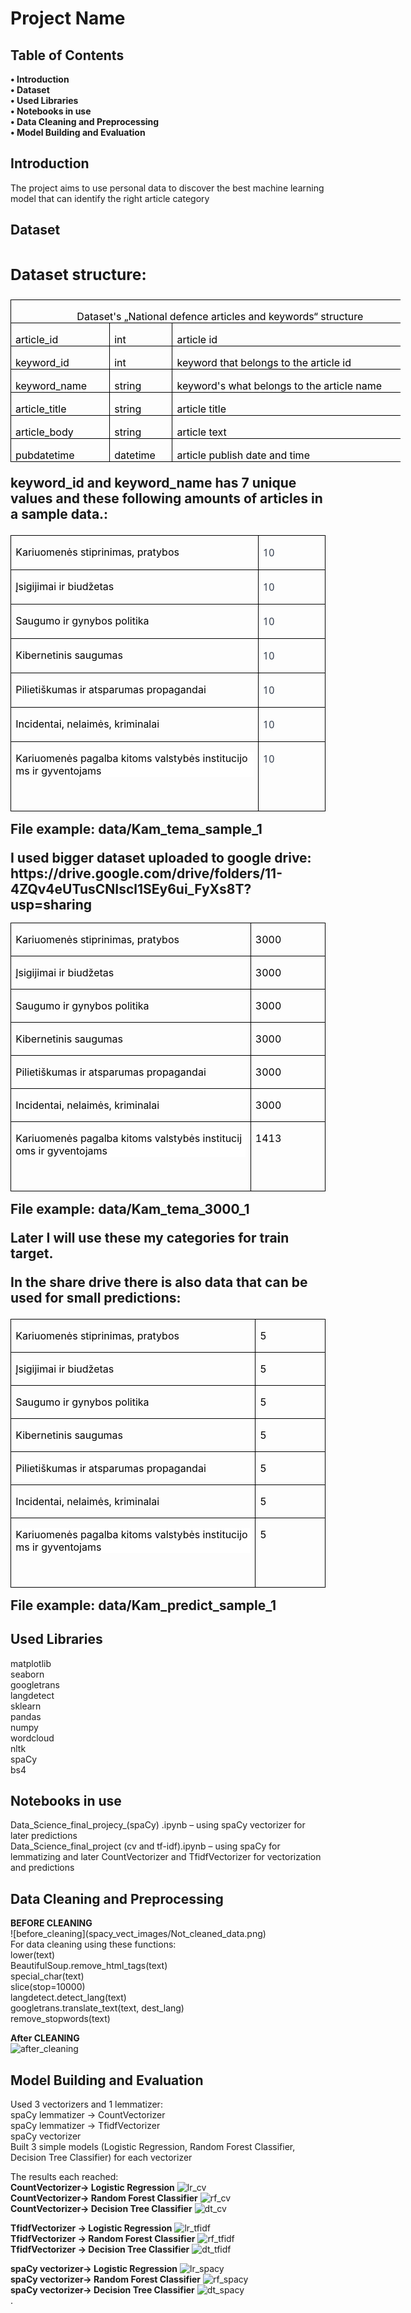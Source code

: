 <h1><b>Project Name</b></h1>


<h2><b>Table of Contents</h2></b>
<b>•	Introduction</b><br>
<b>•	Dataset</b><br>
<b>•	Used Libraries</b><Br>
<b>•	Notebooks in use</b><Br>
<b>•	Data Cleaning and Preprocessing</b><Br>
<b>•	Model Building and Evaluation</b><br>

<h2><b>Introduction</b></h2>
The project aims to use personal data to discover the best machine learning model that can identify the right article category
 
 
 
 
<h2><b>Dataset<h2></b>

<h3><b>Dataset structure:</b></h3>
<table class=MsoNormalTable border=0 cellspacing=0 cellpadding=0 width=624
 style='width:468.0pt;margin-left:-.15pt;border-collapse:collapse'>
 <tr style='height:15.75pt'>
  <td width=624 nowrap colspan=3 valign=bottom style='width:468.0pt;border:
  solid windowtext 1.0pt;padding:0cm 5.4pt 0cm 5.4pt;height:15.75pt'>
  <p class=MsoNormal align=center style='margin-bottom:0cm;text-align:center;
  line-height:normal'><span style='color:black'>Dataset's „National defence
  articles and keywords“ structure</span></p>
  </td>
 </tr>
 <tr style='height:15.0pt'>
  <td width=143 nowrap valign=bottom style='width:107.15pt;border:solid windowtext 1.0pt;
  border-top:none;padding:0cm 5.4pt 0cm 5.4pt;height:15.0pt'>
  <p class=MsoNormal style='margin-bottom:0cm;line-height:normal'><span
  style='color:black'>article_id</span></p>
  </td>
  <td width=85 nowrap valign=bottom style='width:63.65pt;border-top:none;
  border-left:none;border-bottom:solid windowtext 1.0pt;border-right:solid windowtext 1.0pt;
  padding:0cm 5.4pt 0cm 5.4pt;height:15.0pt'>
  <p class=MsoNormal style='margin-bottom:0cm;line-height:normal'><span
  style='color:black'>int</span></p>
  </td>
  <td width=396 nowrap valign=bottom style='width:297.2pt;border-top:none;
  border-left:none;border-bottom:solid windowtext 1.0pt;border-right:solid windowtext 1.0pt;
  padding:0cm 5.4pt 0cm 5.4pt;height:15.0pt'>
  <p class=MsoNormal style='margin-bottom:0cm;line-height:normal'><span
  style='color:black'>article id</span></p>
  </td>
 </tr>
 <tr style='height:15.0pt'>
  <td width=143 nowrap valign=bottom style='width:107.15pt;border:solid windowtext 1.0pt;
  border-top:none;padding:0cm 5.4pt 0cm 5.4pt;height:15.0pt'>
  <p class=MsoNormal style='margin-bottom:0cm;line-height:normal'><span
  style='color:black'>keyword_id</span></p>
  </td>
  <td width=85 nowrap valign=bottom style='width:63.65pt;border-top:none;
  border-left:none;border-bottom:solid windowtext 1.0pt;border-right:solid windowtext 1.0pt;
  padding:0cm 5.4pt 0cm 5.4pt;height:15.0pt'>
  <p class=MsoNormal style='margin-bottom:0cm;line-height:normal'><span
  style='color:black'>int</span></p>
  </td>
  <td width=396 nowrap valign=bottom style='width:297.2pt;border-top:none;
  border-left:none;border-bottom:solid windowtext 1.0pt;border-right:solid windowtext 1.0pt;
  padding:0cm 5.4pt 0cm 5.4pt;height:15.0pt'>
  <p class=MsoNormal style='margin-bottom:0cm;line-height:normal'><span
  style='color:black'>keyword that belongs to the article id</span></p>
  </td>
 </tr>
 <tr style='height:15.0pt'>
  <td width=143 nowrap valign=bottom style='width:107.15pt;border:solid windowtext 1.0pt;
  border-top:none;padding:0cm 5.4pt 0cm 5.4pt;height:15.0pt'>
  <p class=MsoNormal style='margin-bottom:0cm;line-height:normal'><span
  style='color:black'>keyword_name</span></p>
  </td>
  <td width=85 nowrap valign=bottom style='width:63.65pt;border-top:none;
  border-left:none;border-bottom:solid windowtext 1.0pt;border-right:solid windowtext 1.0pt;
  padding:0cm 5.4pt 0cm 5.4pt;height:15.0pt'>
  <p class=MsoNormal style='margin-bottom:0cm;line-height:normal'><span
  style='color:black'>string</span></p>
  </td>
  <td width=396 nowrap valign=bottom style='width:297.2pt;border-top:none;
  border-left:none;border-bottom:solid windowtext 1.0pt;border-right:solid windowtext 1.0pt;
  padding:0cm 5.4pt 0cm 5.4pt;height:15.0pt'>
  <p class=MsoNormal style='margin-bottom:0cm;line-height:normal'><span
  style='color:black'>keyword's what belongs to the article name</span></p>
  </td>
 </tr>
 <tr style='height:15.0pt'>
  <td width=143 nowrap valign=bottom style='width:107.15pt;border:solid windowtext 1.0pt;
  border-top:none;padding:0cm 5.4pt 0cm 5.4pt;height:15.0pt'>
  <p class=MsoNormal style='margin-bottom:0cm;line-height:normal'><span
  style='color:black'>article_title</span></p>
  </td>
  <td width=85 nowrap valign=bottom style='width:63.65pt;border-top:none;
  border-left:none;border-bottom:solid windowtext 1.0pt;border-right:solid windowtext 1.0pt;
  padding:0cm 5.4pt 0cm 5.4pt;height:15.0pt'>
  <p class=MsoNormal style='margin-bottom:0cm;line-height:normal'><span
  style='color:black'>string</span></p>
  </td>
  <td width=396 nowrap valign=bottom style='width:297.2pt;border-top:none;
  border-left:none;border-bottom:solid windowtext 1.0pt;border-right:solid windowtext 1.0pt;
  padding:0cm 5.4pt 0cm 5.4pt;height:15.0pt'>
  <p class=MsoNormal style='margin-bottom:0cm;line-height:normal'><span
  style='color:black'>article title</span></p>
  </td>
 </tr>
 <tr style='height:15.0pt'>
  <td width=143 nowrap valign=bottom style='width:107.15pt;border:solid windowtext 1.0pt;
  border-top:none;padding:0cm 5.4pt 0cm 5.4pt;height:15.0pt'>
  <p class=MsoNormal style='margin-bottom:0cm;line-height:normal'><span
  style='color:black'>article_body</span></p>
  </td>
  <td width=85 nowrap valign=bottom style='width:63.65pt;border-top:none;
  border-left:none;border-bottom:solid windowtext 1.0pt;border-right:solid windowtext 1.0pt;
  padding:0cm 5.4pt 0cm 5.4pt;height:15.0pt'>
  <p class=MsoNormal style='margin-bottom:0cm;line-height:normal'><span
  style='color:black'>string</span></p>
  </td>
  <td width=396 nowrap valign=bottom style='width:297.2pt;border-top:none;
  border-left:none;border-bottom:solid windowtext 1.0pt;border-right:solid windowtext 1.0pt;
  padding:0cm 5.4pt 0cm 5.4pt;height:15.0pt'>
  <p class=MsoNormal style='margin-bottom:0cm;line-height:normal'><span
  style='color:black'>article text</span></p>
  </td>
 </tr>
 <tr style='height:15.0pt'>
  <td width=143 nowrap valign=bottom style='width:107.15pt;border:solid windowtext 1.0pt;
  border-top:none;padding:0cm 5.4pt 0cm 5.4pt;height:15.0pt'>
  <p class=MsoNormal style='margin-bottom:0cm;line-height:normal'><span
  style='color:black'>pubdatetime</span></p>
  </td>
  <td width=85 nowrap valign=bottom style='width:63.65pt;border-top:none;
  border-left:none;border-bottom:solid windowtext 1.0pt;border-right:solid windowtext 1.0pt;
  padding:0cm 5.4pt 0cm 5.4pt;height:15.0pt'>
  <p class=MsoNormal style='margin-bottom:0cm;line-height:normal'><span
  style='color:black'>datetime</span></p>
  </td>
  <td width=396 nowrap valign=bottom style='width:297.2pt;border-top:none;
  border-left:none;border-bottom:solid windowtext 1.0pt;border-right:solid windowtext 1.0pt;
  padding:0cm 5.4pt 0cm 5.4pt;height:15.0pt'>
  <p class=MsoNormal style='margin-bottom:0cm;line-height:normal'><span
  style='color:black'>article publish date and time</span></p>
  </td>
 </tr>
</table>
 
keyword_id and keyword_name has 7 unique values and these following amounts of articles in a sample data.:
 
<table class=MsoTableGrid border=1 cellspacing=0 cellpadding=0
 style='border-collapse:collapse;border:none'>
 <tr>
  <td width=500 valign=top style='width:375.25pt;border:solid windowtext 1.0pt;
  padding:0cm 5.4pt 0cm 5.4pt'>
  <p class=MsoNormal style='line-height:normal'><span style='font-size:12.0pt;
  color:black'>Kariuomenės stiprinimas,
  pratybos                                     </span></p>
  </td>
  <td width=123 valign=top style='width:92.25pt;border:solid windowtext 1.0pt;
  border-left:none;padding:0cm 5.4pt 0cm 5.4pt'>
  <p class=MsoNormal style='line-height:normal'><span style='font-size:12.0pt;
  font-family:"Segoe UI",sans-serif;color:#374151'>10</span></p>
  </td>
 </tr>
 <tr>
  <td width=500 valign=top style='width:375.25pt;border:solid windowtext 1.0pt;
  border-top:none;padding:0cm 5.4pt 0cm 5.4pt'>
  <p class=MsoNormal style='line-height:normal'><span style='font-size:12.0pt;
  color:black'>Įsigijimai ir biudžetas                                              
  </span></p>
  </td>
  <td width=123 valign=top style='width:92.25pt;border-top:none;border-left:
  none;border-bottom:solid windowtext 1.0pt;border-right:solid windowtext 1.0pt;
  padding:0cm 5.4pt 0cm 5.4pt'>
  <p class=MsoNormal style='line-height:normal'><span style='font-size:12.0pt;
  font-family:"Segoe UI",sans-serif;color:#374151'>10</span></p>
  </td>
 </tr>
 <tr>
  <td width=500 valign=top style='width:375.25pt;border:solid windowtext 1.0pt;
  border-top:none;padding:0cm 5.4pt 0cm 5.4pt'>
  <p class=MsoNormal style='line-height:normal'><span style='font-size:12.0pt;
  color:black'>Saugumo ir gynybos
  politika                                           </span></p>
  </td>
  <td width=123 valign=top style='width:92.25pt;border-top:none;border-left:
  none;border-bottom:solid windowtext 1.0pt;border-right:solid windowtext 1.0pt;
  padding:0cm 5.4pt 0cm 5.4pt'>
  <p class=MsoNormal style='line-height:normal'><span style='font-size:12.0pt;
  font-family:"Segoe UI",sans-serif;color:#374151'>10</span></p>
  </td>
 </tr>
 <tr>
  <td width=500 valign=top style='width:375.25pt;border:solid windowtext 1.0pt;
  border-top:none;padding:0cm 5.4pt 0cm 5.4pt'>
  <p class=MsoNormal style='line-height:normal'><span style='font-size:12.0pt;
  color:black'>Kibernetinis
  saugumas                                                 </span></p>
  </td>
  <td width=123 valign=top style='width:92.25pt;border-top:none;border-left:
  none;border-bottom:solid windowtext 1.0pt;border-right:solid windowtext 1.0pt;
  padding:0cm 5.4pt 0cm 5.4pt'>
  <p class=MsoNormal style='line-height:normal'><span style='font-size:12.0pt;
  font-family:"Segoe UI",sans-serif;color:#374151'>10</span></p>
  </td>
 </tr>
 <tr>
  <td width=500 valign=top style='width:375.25pt;border:solid windowtext 1.0pt;
  border-top:none;padding:0cm 5.4pt 0cm 5.4pt'>
  <p class=MsoNormal style='line-height:normal'><span style='font-size:12.0pt;
  color:black'>Pilietiškumas ir atsparumas propagandai                               </span></p>
  </td>
  <td width=123 valign=top style='width:92.25pt;border-top:none;border-left:
  none;border-bottom:solid windowtext 1.0pt;border-right:solid windowtext 1.0pt;
  padding:0cm 5.4pt 0cm 5.4pt'>
  <p class=MsoNormal style='line-height:normal'><span style='font-size:12.0pt;
  font-family:"Segoe UI",sans-serif;color:#374151'>10</span></p>
  </td>
 </tr>
 <tr>
  <td width=500 valign=top style='width:375.25pt;border:solid windowtext 1.0pt;
  border-top:none;padding:0cm 5.4pt 0cm 5.4pt'>
  <p class=MsoNormal style='line-height:normal'><span style='font-size:12.0pt;
  color:black'>Incidentai, nelaimės,
  kriminalai                                      </span></p>
  </td>
  <td width=123 valign=top style='width:92.25pt;border-top:none;border-left:
  none;border-bottom:solid windowtext 1.0pt;border-right:solid windowtext 1.0pt;
  padding:0cm 5.4pt 0cm 5.4pt'>
  <p class=MsoNormal style='line-height:normal'><span style='font-size:12.0pt;
  font-family:"Segoe UI",sans-serif;color:#374151'>10</span></p>
  </td>
 </tr>
 <tr>
  <td width=500 valign=top style='width:375.25pt;border:solid windowtext 1.0pt;
  border-top:none;padding:0cm 5.4pt 0cm 5.4pt'>
  <p class=MsoNormal style='margin-bottom:0cm;line-height:normal;background:
  white;vertical-align:baseline;word-break:break-all'><span style='font-size:
  12.0pt;color:black'>Kariuomenės pagalba kitoms valstybės institucijoms ir
  gyventojams     </span></p>
  <p class=MsoNormal style='line-height:normal'><span style='font-size:12.0pt;
  font-family:"Segoe UI",sans-serif;color:#374151'>&nbsp;</span></p>
  </td>
  <td width=123 valign=top style='width:92.25pt;border-top:none;border-left:
  none;border-bottom:solid windowtext 1.0pt;border-right:solid windowtext 1.0pt;
  padding:0cm 5.4pt 0cm 5.4pt'>
  <p class=MsoNormal style='line-height:normal'><span style='font-size:12.0pt;
  font-family:"Segoe UI",sans-serif;color:#374151'>10</span></p>
  </td>
 </tr>
</table>
File example: data/Kam_tema_sample_1<br>
 <p></p>
I used bigger dataset uploaded to google drive:<br>
https://drive.google.com/drive/folders/11-4ZQv4eUTusCNIscl1SEy6ui_FyXs8T?usp=sharing<br>
 
<table class=MsoTableGrid border=1 cellspacing=0 cellpadding=0
 style='border-collapse:collapse;border:none'>
 <tr>
  <td width=491 valign=top style='width:368.15pt;border:solid windowtext 1.0pt;
  padding:0cm 5.4pt 0cm 5.4pt'>
  <p class=MsoNormal style='line-height:normal'><span style='font-size:12.0pt;
  color:black'>Kariuomenės stiprinimas,
  pratybos                                     </span></p>
  </td>
  <td width=132 valign=top style='width:99.35pt;border:solid windowtext 1.0pt;
  border-left:none;padding:0cm 5.4pt 0cm 5.4pt'>
  <p class=MsoNormal style='line-height:normal'><span style='font-size:12.0pt;
  color:black'>3000</span></p>
  </td>
 </tr>
 <tr>
  <td width=491 valign=top style='width:368.15pt;border:solid windowtext 1.0pt;
  border-top:none;padding:0cm 5.4pt 0cm 5.4pt'>
  <p class=MsoNormal style='line-height:normal'><span style='font-size:12.0pt;
  color:black'>Įsigijimai ir biudžetas                                              
  </span></p>
  </td>
  <td width=132 valign=top style='width:99.35pt;border-top:none;border-left:
  none;border-bottom:solid windowtext 1.0pt;border-right:solid windowtext 1.0pt;
  padding:0cm 5.4pt 0cm 5.4pt'>
  <p class=MsoNormal style='line-height:normal'><span style='font-size:12.0pt;
  color:black'>3000</span></p>
  </td>
 </tr>
 <tr>
  <td width=491 valign=top style='width:368.15pt;border:solid windowtext 1.0pt;
  border-top:none;padding:0cm 5.4pt 0cm 5.4pt'>
  <p class=MsoNormal style='line-height:normal'><span style='font-size:12.0pt;
  color:black'>Saugumo ir gynybos
  politika                                           </span></p>
  </td>
  <td width=132 valign=top style='width:99.35pt;border-top:none;border-left:
  none;border-bottom:solid windowtext 1.0pt;border-right:solid windowtext 1.0pt;
  padding:0cm 5.4pt 0cm 5.4pt'>
  <p class=MsoNormal style='line-height:normal'><span style='font-size:12.0pt;
  color:black'>3000</span></p>
  </td>
 </tr>
 <tr>
  <td width=491 valign=top style='width:368.15pt;border:solid windowtext 1.0pt;
  border-top:none;padding:0cm 5.4pt 0cm 5.4pt'>
  <p class=MsoNormal style='line-height:normal'><span style='font-size:12.0pt;
  color:black'>Kibernetinis
  saugumas                                                 </span></p>
  </td>
  <td width=132 valign=top style='width:99.35pt;border-top:none;border-left:
  none;border-bottom:solid windowtext 1.0pt;border-right:solid windowtext 1.0pt;
  padding:0cm 5.4pt 0cm 5.4pt'>
  <p class=MsoNormal style='line-height:normal'><span style='font-size:12.0pt;
  color:black'>3000</span></p>
  </td>
 </tr>
 <tr>
  <td width=491 valign=top style='width:368.15pt;border:solid windowtext 1.0pt;
  border-top:none;padding:0cm 5.4pt 0cm 5.4pt'>
  <p class=MsoNormal style='line-height:normal'><span style='font-size:12.0pt;
  color:black'>Pilietiškumas ir atsparumas propagandai                               </span></p>
  </td>
  <td width=132 valign=top style='width:99.35pt;border-top:none;border-left:
  none;border-bottom:solid windowtext 1.0pt;border-right:solid windowtext 1.0pt;
  padding:0cm 5.4pt 0cm 5.4pt'>
  <p class=MsoNormal style='line-height:normal'><span style='font-size:12.0pt;
  color:black'>3000</span></p>
  </td>
 </tr>
 <tr>
  <td width=491 valign=top style='width:368.15pt;border:solid windowtext 1.0pt;
  border-top:none;padding:0cm 5.4pt 0cm 5.4pt'>
  <p class=MsoNormal style='line-height:normal'><span style='font-size:12.0pt;
  color:black'>Incidentai, nelaimės,
  kriminalai                                      </span></p>
  </td>
  <td width=132 valign=top style='width:99.35pt;border-top:none;border-left:
  none;border-bottom:solid windowtext 1.0pt;border-right:solid windowtext 1.0pt;
  padding:0cm 5.4pt 0cm 5.4pt'>
  <p class=MsoNormal style='line-height:normal'><span style='font-size:12.0pt;
  color:black'>3000</span></p>
  </td>
 </tr>
 <tr style='height:18.45pt'>
  <td width=491 valign=top style='width:368.15pt;border:solid windowtext 1.0pt;
  border-top:none;padding:0cm 5.4pt 0cm 5.4pt;height:18.45pt'>
  <p class=MsoNormal style='margin-bottom:0cm;line-height:normal;background:
  white;vertical-align:baseline;word-break:break-all'><span style='font-size:
  12.0pt;color:black'>Kariuomenės pagalba kitoms valstybės institucijoms ir
  gyventojams     </span></p>
  <p class=MsoNormal style='line-height:normal'><span style='font-size:12.0pt;
  font-family:"Segoe UI",sans-serif;color:#374151'>&nbsp;</span></p>
  </td>
  <td width=132 valign=top style='width:99.35pt;border-top:none;border-left:
  none;border-bottom:solid windowtext 1.0pt;border-right:solid windowtext 1.0pt;
  padding:0cm 5.4pt 0cm 5.4pt;height:18.45pt'>
  <p class=MsoNormal style='line-height:normal'><span style='font-size:12.0pt;
  color:black'>1413</span></p>
  </td>
 </tr>
</table>
File example: data/Kam_tema_3000_1

Later I will use these my categories for train target.

In the share drive there is also data that can be used for small predictions:

<table class=MsoTableGrid border=1 cellspacing=0 cellpadding=0
 style='border-collapse:collapse;border:none'>
 <tr>
  <td width=491 valign=top style='width:368.15pt;border:solid windowtext 1.0pt;
  padding:0cm 5.4pt 0cm 5.4pt'>
  <p class=MsoNormal style='line-height:normal'><span style='font-size:12.0pt;
  color:black'>Kariuomenės stiprinimas,
  pratybos                                     </span></p>
  </td>
  <td width=132 valign=top style='width:99.35pt;border:solid windowtext 1.0pt;
  border-left:none;padding:0cm 5.4pt 0cm 5.4pt'>
  <p class=MsoNormal style='line-height:normal'><span style='font-size:12.0pt;
  color:black'>5</span></p>
  </td>
 </tr>
 <tr>
  <td width=491 valign=top style='width:368.15pt;border:solid windowtext 1.0pt;
  border-top:none;padding:0cm 5.4pt 0cm 5.4pt'>
  <p class=MsoNormal style='line-height:normal'><span style='font-size:12.0pt;
  color:black'>Įsigijimai ir
  biudžetas                                               </span></p>
  </td>
  <td width=132 valign=top style='width:99.35pt;border-top:none;border-left:
  none;border-bottom:solid windowtext 1.0pt;border-right:solid windowtext 1.0pt;
  padding:0cm 5.4pt 0cm 5.4pt'>
  <p class=MsoNormal style='line-height:normal'><span style='font-size:12.0pt;
  color:black'>5</span></p>
  </td>
 </tr>
 <tr>
  <td width=491 valign=top style='width:368.15pt;border:solid windowtext 1.0pt;
  border-top:none;padding:0cm 5.4pt 0cm 5.4pt'>
  <p class=MsoNormal style='line-height:normal'><span style='font-size:12.0pt;
  color:black'>Saugumo ir gynybos
  politika                                           </span></p>
  </td>
  <td width=132 valign=top style='width:99.35pt;border-top:none;border-left:
  none;border-bottom:solid windowtext 1.0pt;border-right:solid windowtext 1.0pt;
  padding:0cm 5.4pt 0cm 5.4pt'>
  <p class=MsoNormal style='line-height:normal'><span style='font-size:12.0pt;
  color:black'>5</span></p>
  </td>
 </tr>
 <tr>
  <td width=491 valign=top style='width:368.15pt;border:solid windowtext 1.0pt;
  border-top:none;padding:0cm 5.4pt 0cm 5.4pt'>
  <p class=MsoNormal style='line-height:normal'><span style='font-size:12.0pt;
  color:black'>Kibernetinis
  saugumas                                                 </span></p>
  </td>
  <td width=132 valign=top style='width:99.35pt;border-top:none;border-left:
  none;border-bottom:solid windowtext 1.0pt;border-right:solid windowtext 1.0pt;
  padding:0cm 5.4pt 0cm 5.4pt'>
  <p class=MsoNormal style='line-height:normal'><span style='font-size:12.0pt;
  color:black'>5</span></p>
  </td>
 </tr>
 <tr>
  <td width=491 valign=top style='width:368.15pt;border:solid windowtext 1.0pt;
  border-top:none;padding:0cm 5.4pt 0cm 5.4pt'>
  <p class=MsoNormal style='line-height:normal'><span style='font-size:12.0pt;
  color:black'>Pilietiškumas ir atsparumas
  propagandai                               </span></p>
  </td>
  <td width=132 valign=top style='width:99.35pt;border-top:none;border-left:
  none;border-bottom:solid windowtext 1.0pt;border-right:solid windowtext 1.0pt;
  padding:0cm 5.4pt 0cm 5.4pt'>
  <p class=MsoNormal style='line-height:normal'><span style='font-size:12.0pt;
  color:black'>5</span></p>
  </td>
 </tr>
 <tr>
  <td width=491 valign=top style='width:368.15pt;border:solid windowtext 1.0pt;
  border-top:none;padding:0cm 5.4pt 0cm 5.4pt'>
  <p class=MsoNormal style='line-height:normal'><span style='font-size:12.0pt;
  color:black'>Incidentai, nelaimės, kriminalai                                     
  </span></p>
  </td>
  <td width=132 valign=top style='width:99.35pt;border-top:none;border-left:
  none;border-bottom:solid windowtext 1.0pt;border-right:solid windowtext 1.0pt;
  padding:0cm 5.4pt 0cm 5.4pt'>
  <p class=MsoNormal style='line-height:normal'><span style='font-size:12.0pt;
  color:black'>5</span></p>
  </td>
 </tr>
 <tr style='height:18.45pt'>
  <td width=491 valign=top style='width:368.15pt;border:solid windowtext 1.0pt;
  border-top:none;padding:0cm 5.4pt 0cm 5.4pt;height:18.45pt'>
  <p class=MsoNormal style='margin-bottom:0cm;line-height:normal;background:
  white;vertical-align:baseline;word-break:break-all'><span style='font-size:
  12.0pt;color:black'>Kariuomenės pagalba kitoms valstybės institucijoms ir
  gyventojams     </span></p>
  <p class=MsoNormal style='line-height:normal'><span style='font-size:12.0pt;
  font-family:"Segoe UI",sans-serif;color:#374151'>&nbsp;</span></p>
  </td>
  <td width=132 valign=top style='width:99.35pt;border-top:none;border-left:
  none;border-bottom:solid windowtext 1.0pt;border-right:solid windowtext 1.0pt;
  padding:0cm 5.4pt 0cm 5.4pt;height:18.45pt'>
  <p class=MsoNormal style='line-height:normal'><span style='font-size:12.0pt;
  color:black'>5</span></p>
  </td>
 </tr>
</table>
File example: data/Kam_predict_sample_1

<h2></b>Used Libraries</b></h2>

matplotlib<br>
seaborn<br>
googletrans<br>
langdetect<br>
sklearn<br>
pandas<br>
numpy<br>
wordcloud<br>
nltk<br>
spaCy<br>
bs4<br>

<h2></b>Notebooks in use</b></h2>
Data_Science_final_projecy_(spaCy) .ipynb – using spaCy vectorizer for later predictions<br>
Data_Science_final_project (cv and tf-idf).ipynb – using spaCy for lemmatizing and later CountVectorizer and TfidfVectorizer for vectorization and predictions<br>


<h2></b>Data Cleaning and Preprocessing</b></h2>
<b>BEFORE CLEANING</b><br>
![before_cleaning](spacy_vect_images/Not_cleaned_data.png)<br>
For data cleaning using these functions: <br>
lower(text)<br>
BeautifulSoup.remove_html_tags(text)<br>
special_char(text)<br>
slice(stop=10000)<br>
langdetect.detect_lang(text)<br>
googletrans.translate_text(text, dest_lang)<br>
remove_stopwords(text)<br>


<b>After CLEANING</b><Br>
![after_cleaning](spacy_vect_images/Cleaned_data.png)<Br>

<h2></b>Model Building and Evaluation</b></h2>

Used 3 vectorizers and 1 lemmatizer:<br>
spaCy lemmatizer -> CountVectorizer<br>
spaCy lemmatizer -> TfidfVectorizer<br>
spaCy vectorizer<br>
Built 3 simple models (Logistic Regression, Random Forest Classifier, Decision Tree Classifier) for each vectorizer<br>

The results each reached:<br>
<b>CountVectorizer-> Logistic Regression</b>
![lr_cv](cv_tfidf_images/lr_prediction_heatmap_cv.png)
<br>
<b>CountVectorizer-> Random Forest Classifier</b>
 ![rf_cv](cv_tfidf_images/rdfprediction_heatmap_cv.png)
<br>
<b>CountVectorizer-> Decision Tree Classifier</b>
  ![dt_cv](cv_tfidf_images/dt_prediction_heatmap_cv.png)
<br>

<b>TfidfVectorizer -> Logistic Regression</b>
  ![lr_tfidf](cv_tfidf_images/lr_prediction_heatmap_tfidf.png)
<br>
<b>TfidfVectorizer -> Random Forest Classifier</b>
  ![rf_tfidf](cv_tfidf_images/rdfprediction_heatmap_tfidf.png)
<br>
<b>TfidfVectorizer -> Decision Tree Classifier</b>
  ![dt_tfidf](cv_tfidf_images/dt_prediction_heatmap_tfidf.png)
<br>
 

<b>spaCy vectorizer-> Logistic Regression</b>
   ![lr_spacy](spacy_vect_images/lr_prediction_heatmap.png)<br>
<b>spaCy vectorizer-> Random Forest Classifier</b>
 ![rf_spacy](spacy_vect_images/rf_prediction_heatmap.png)<br>
<b>spaCy vectorizer-> Decision Tree Classifier</b>
 ![dt_spacy](spacy_vect_images/dt_prediction_heatmap.png)<br>
.

